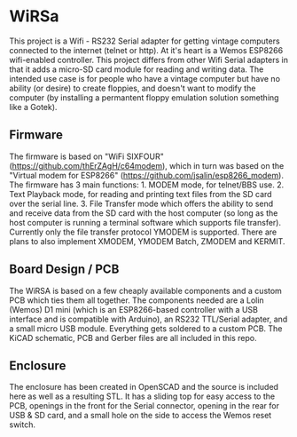 # WiRSa
This project is a Wifi - RS232 Serial adapter for getting vintage computers connected to the internet (telnet or http). At it's heart is a Wemos ESP8266 wifi-enabled controller. This project differs from other Wifi Serial adapters in that it adds a micro-SD card module for reading and writing data. The intended use case is for people who have a vintage computer but have no ability (or desire) to create floppies, and doesn't want to modify the computer (by installing a permantent floppy emulation solution something like a Gotek). 

## Firmware
The firmware is based on "WiFi SIXFOUR" (https://github.com/thErZAgH/c64modem), which in turn was based on the "Virtual modem for ESP8266" (https://github.com/jsalin/esp8266_modem). The firmware has 3 main functions:  1. MODEM mode, for telnet/BBS use.  2. Text Playback mode, for reading and printing text files from the SD card over the serial line. 3. File Transfer mode which offers the ability to send and receive data from the SD card with the host computer (so long as the host computer is running a terminal software which supports file transfer).  Currently only the file transfer protocol YMODEM is supported. There are plans to also implement XMODEM,  YMODEM Batch, ZMODEM and KERMIT.

## Board Design / PCB
The WiRSA is based on a few cheaply available components and a custom PCB which ties them all together. The components needed are a Lolin (Wemos) D1 mini (which is an ESP8266-based controller with a USB interface and is compatible with Arduino), an RS232 TTL/Serial adapter, and a small micro USB module. Everything gets soldered to a custom PCB. The KiCAD schematic, PCB and Gerber files are all included in this repo. 

## Enclosure
The enclosure has been created in OpenSCAD and the source is included here as well as a resulting STL. It has a sliding top for easy access to the PCB, openings in the front for the Serial connector, opening in the rear for USB & SD card, and a small hole on the side to access the Wemos reset switch.
